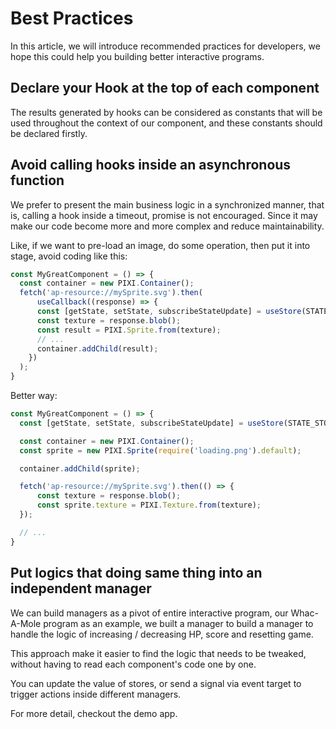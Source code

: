 # Best Practices

In this article, we will introduce recommended practices for developers, we hope
this could help you building better interactive programs.

## Declare your Hook at the top of each component

The results generated by hooks can be considered as constants that will be used
throughout the context of our component, and these constants should be declared
firstly.

## Avoid calling hooks inside an asynchronous function

We prefer to present the main business logic in a synchronized manner, that is,
calling a hook inside a timeout, promise is not encouraged. Since it may make our
code become more and more complex and reduce maintainability.

Like, if we want to pre-load an image, do some operation, then put it into stage,
avoid coding like this:

```TypeScript
const MyGreatComponent = () => {
  const container = new PIXI.Container();
  fetch('ap-resource://mySprite.svg').then(
      useCallback((response) => {
      const [getState, setState, subscribeStateUpdate] = useStore(STATE_STORE);
      const texture = response.blob();
      const result = PIXI.Sprite.from(texture);
      // ...
      container.addChild(result);
    })
  );
}
```

Better way:

```TypeScript
const MyGreatComponent = () => {
  const [getState, setState, subscribeStateUpdate] = useStore(STATE_STORE);

  const container = new PIXI.Container();
  const sprite = new PIXI.Sprite(require('loading.png').default);

  container.addChild(sprite);

  fetch('ap-resource://mySprite.svg').then(() => {
      const texture = response.blob();
      const sprite.texture = PIXI.Texture.from(texture);
  });

  // ...
}
```

## Put logics that doing same thing into an independent manager

We can build managers as a pivot of entire interactive program, our Whac-A-Mole
program as an example, we built a manager to build a manager to handle the logic 
of increasing / decreasing HP, score and resetting game.

This approach make it easier to find the logic that needs to be tweaked, without
having to read each component's code one by one.

You can update the value of stores, or send a signal via event target to trigger
actions inside different managers.

For more detail, checkout the demo app.